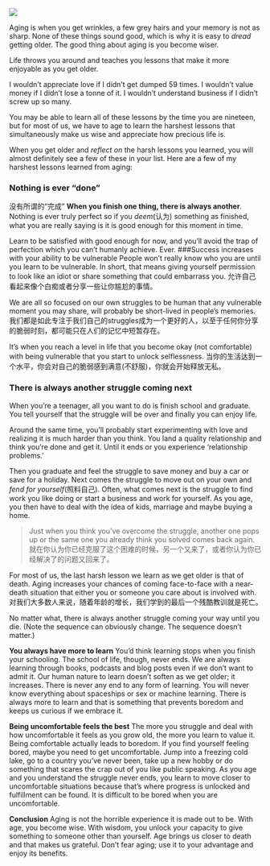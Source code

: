 ![](./_image/2020-07-16-06-15-29.png)

Aging is when you get wrinkles, a few grey hairs and your memory is not as sharp. None of these things sound good, which is why it is easy to *dread* getting older. The good thing about aging is you become wiser.

Life throws you around and teaches you lessons that make it more enjoyable as you get older.

I wouldn’t appreciate love if I didn’t get dumped 59 times.
I wouldn’t value money if I didn’t lose a tonne of it.
I wouldn’t understand business if I didn’t screw up so many.

You may be able to learn all of these lessons by the time you are nineteen, but for most of us, we have to age to learn the harshest lessons that simultaneously make us wise and appreciate how precious life is.

When you get older and *reflect on* the harsh lessons you learned, you will almost definitely see a few of these in your list.
Here are a few of my harshest lessons learned from aging:

### Nothing is ever “done”
没有所谓的“完成”
**When you finish one thing, there is always another**. Nothing is ever truly perfect so if you *deem*(认为) something as finished, what you are really saying is it is good enough for this moment in time.

Learn to be satisfied with good enough for now, and you’ll avoid the trap of perfection which you can’t humanly achieve. Ever.
###Success increases with your ability to be vulnerable
People won’t really know who you are until you learn to be vulnerable. In short, that means giving yourself permission to look like an idiot or share something that could embarrass you.
允许自己看起来像个白痴或者分享一些让你尴尬的事情。

We are all so focused on our own struggles to be human that any vulnerable moment you may share, will probably be short-lived in people’s memories.
我们都是如此专注于我们自己的struggles成为一个更好的人，以至于任何你分享的脆弱时刻，都可能只在人们的记忆中短暂存在。

It’s when you reach a level in life that you become okay (not comfortable) with being vulnerable that you start to unlock selflessness.
当你的生活达到一个水平，你会对自己的脆弱感到满意(不舒服)，你就会开始释放无私。

### There is always another struggle coming next
When you’re a teenager, all you want to do is finish school and graduate. You tell yourself that the struggle will be over and finally you can enjoy life.

Around the same time, you’ll probably start experimenting with love and realizing it is much harder than you think. You land a quality relationship and think you’re done and get it. Until it ends or you experience ‘relationship problems.’

Then you graduate and feel the struggle to save money and buy a car or save for a holiday. Next comes the struggle to move out on your own and *fend for yourself*(照料自己). Often, what comes next is the struggle to find work you like doing or start a business and work for yourself. As you age, you then have to deal with the idea of kids, marriage and maybe buying a home.

>Just when you think you’ve overcome the struggle, another one pops up or the same one you already think you solved comes back again.
>就在你认为你已经克服了这个困难的时候，另一个又来了，或者你认为你已经解决了的问题又回来了。

For most of us, the last harsh lesson we learn as we get older is that of death. Aging increases your chances of coming face-to-face with a near-death situation that either you or someone you care about is involved with.
对我们大多数人来说，随着年龄的增长，我们学到的最后一个残酷教训就是死亡。

No matter what, there is always another struggle coming your way until you die. (Note the sequence can obviously change. The sequence doesn’t matter.) 

**You always have more to learn**
You’d think learning stops when you finish your schooling. The school of life, though, never ends.
We are always learning through books, podcasts and blog posts even if we don’t want to admit it. Our human nature to learn doesn’t soften as we get older; it increases.
There is never any end to any form of learning. You will never know everything about spaceships or sex or machine learning. There is always more to learn and that is something that prevents boredom and keeps us curious if we embrace it.

**Being uncomfortable feels the best**
The more you struggle and deal with how uncomfortable it feels as you grow old, the more you learn to value it.
Being comfortable actually leads to boredom. If you find yourself feeling bored, maybe you need to get uncomfortable. Jump into a freezing cold lake, go to a country you’ve never been, take up a new hobby or do something that scares the crap out of you like public speaking.
As you age and you understand the struggle never ends, you learn to move closer to uncomfortable situations because that’s where progress is unlocked and fulfillment can be found.
It is difficult to be bored when you are uncomfortable.

**Conclusion**
Aging is not the horrible experience it is made out to be. With age, you become wise. With wisdom, you unlock your capacity to give something to someone other than yourself.
Age brings us closer to death and that makes us grateful. Don’t fear aging; use it to your advantage and enjoy its benefits.
